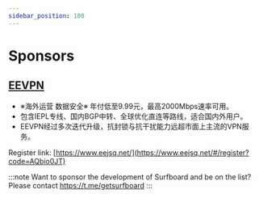 ```yaml
---
sidebar_position: 100
---
```


# Sponsors

## [EEVPN](https://www.eejsq.net/#/register?code=AQbio0JT)

- ※海外运营 数据安全※ 年付低至9.99元，最高2000Mbps速率可用。
- 包含IEPL专线、国内BGP中转、全球优化直连等路线，适合国内外用户。
- EEVPN经过多次迭代升级，抗封锁与抗干扰能力远超市面上主流的VPN服务。

Register link: [https://www.eejsq.net/](https://www.eejsq.net/#/register?code=AQbio0JT)

:::note
Want to sponsor the development of Surfboard and be on the list? Please contact https://t.me/getsurfboard 
:::
